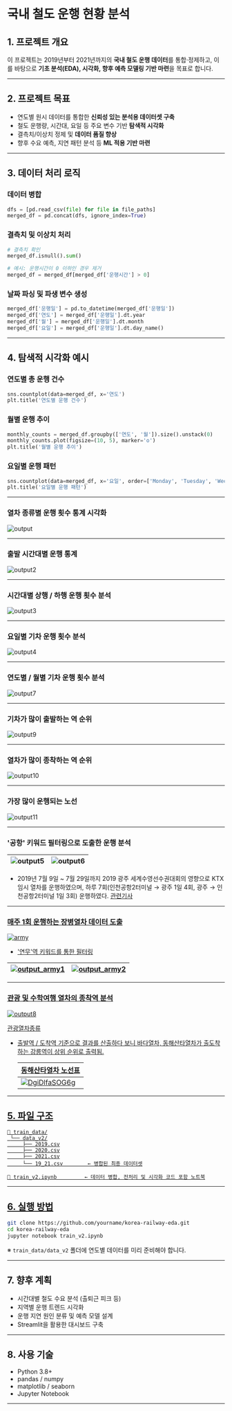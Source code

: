 # **국내 철도 운행 현황 분석**

## 1. 프로젝트 개요

이 프로젝트는 2019년부터 2021년까지의 **국내 철도 운행 데이터**를 통합·정제하고, 이를 바탕으로 **기초 분석(EDA), 시각화, 향후 예측 모델링 기반 마련**을 목표로 합니다.

---

## 2. 프로젝트 목표

- 연도별 원시 데이터를 통합한 **신뢰성 있는 분석용 데이터셋 구축**
- 철도 운행량, 시간대, 요일 등 주요 변수 기반 **탐색적 시각화**
- 결측치/이상치 정제 및 **데이터 품질 향상**
- 향후 수요 예측, 지연 패턴 분석 등 **ML 적용 기반 마련**

---

## 3. 데이터 처리 로직

### 데이터 병합
```python
dfs = [pd.read_csv(file) for file in file_paths]
merged_df = pd.concat(dfs, ignore_index=True)
```

### 결측치 및 이상치 처리
```python
# 결측치 확인
merged_df.isnull().sum()

# 예시: 운행시간이 0 이하인 경우 제거
merged_df = merged_df[merged_df['운행시간'] > 0]
```

### 날짜 파싱 및 파생 변수 생성
```python
merged_df['운행일'] = pd.to_datetime(merged_df['운행일'])
merged_df['연도'] = merged_df['운행일'].dt.year
merged_df['월'] = merged_df['운행일'].dt.month
merged_df['요일'] = merged_df['운행일'].dt.day_name()
```

---

## 4. 탐색적 시각화 예시

### 연도별 총 운행 건수
```python
sns.countplot(data=merged_df, x='연도')
plt.title('연도별 운행 건수')
```

### 월별 운행 추이
```python
monthly_counts = merged_df.groupby(['연도', '월']).size().unstack(0)
monthly_counts.plot(figsize=(10, 5), marker='o')
plt.title('월별 운행 추이')
```

### 요일별 운행 패턴
```python
sns.countplot(data=merged_df, x='요일', order=['Monday', 'Tuesday', 'Wednesday', 'Thursday', 'Friday', 'Saturday', 'Sunday'])
plt.title('요일별 운행 패턴')
```
---
### 열차 종류별 운행 횟수 통계 시각화

![output](https://github.com/user-attachments/assets/aeaa986e-3bad-4f9f-8204-c31b85e4c367)

---
### 출발 시간대별 운행 통계
 ![output2](https://github.com/user-attachments/assets/d175af62-84c6-41d6-81eb-0246b1479174)

---

### 시간대별 상행 / 하행 운행 횟수 분석 

 ![output3](https://github.com/user-attachments/assets/0befbaa9-6690-4406-9b0b-1907d28a11ce) 

---

### 요일별 기차 운행 횟수 분석

 ![output4](https://github.com/user-attachments/assets/c1be661c-b1cd-4990-9e03-c2075628eaa9) 

---

### 연도별 / 월별 기차 운행 횟수 분석 

 ![output7](https://github.com/user-attachments/assets/9033971f-2bb2-448e-aefa-c5511f568302)

---

### 기차가 많이 출발하는 역 순위

![output9](https://github.com/user-attachments/assets/31c91d50-d138-4299-b45f-dab5f3ee831c)


---

### 열차가 많이 종착하는 역 순위

![output10](https://github.com/user-attachments/assets/05203c0d-55ec-4508-aa75-5eade7a73b5c)


---

### 가장 많이 운행되는 노선

![output11](https://github.com/user-attachments/assets/0c5dae12-57d6-4234-952f-f73502e107f4)

---

### '공항' 키워드 필터링으로 도출한 운행 분석
| ![output5](https://github.com/user-attachments/assets/d4801ec8-c9fc-4bce-9f77-c802d446ce4b) | ![output6](https://github.com/user-attachments/assets/c2594b5e-7c68-45df-905a-553739a9ac3e) |
|--------|--------|

- 2019년 7월 9일 ~ 7월 29일까지 2019 광주 세계수영선수권대회의 영향으로 KTX 임시 열차를 운행하였으며, 하루 7회(인천공항2터미널 → 광주 1일 4회, 광주 → 인천공항2터미널 1일 3회) 운행하였다.
<a href= "https://www.yna.co.kr/view/AKR20190523102200054?input=1195m">관련기사
---

### 매주 1회 운행하는 장병열차 데이터 도출
![army](https://github.com/user-attachments/assets/520ac3e2-f87d-4c81-a497-1aff7e4079e7)
- '연무'역 키워드를 통한 필터링

| ![output_army1](https://github.com/user-attachments/assets/a5627568-ad30-456c-8f1f-994511370d70) | ![output_army2](https://github.com/user-attachments/assets/2c42631a-7e6f-466f-b719-5b3626a1fc84) |
|--------|--------|

---

### 관광 및 수학여행 열차의 종착역 분석

![output8](https://github.com/user-attachments/assets/f4adc2b2-c933-4356-943d-5c09abb0de20)

<a href= "https://namu.wiki/w/%EA%B4%80%EA%B4%91%EC%97%B4%EC%B0%A8/%EB%8C%80%ED%95%9C%EB%AF%BC%EA%B5%AD#s-3.1">관광열차종류
- 출발역 / 도착역 기준으로 결과를 산출하다 보니 바다열차, 동해산타열차가 출도착 하는 강릉역이 상위 순위로 출력됨.
  
  | 동해산타열차 노선표 |
  |--------|
  | ![DgiDlfaSOG6g](https://github.com/user-attachments/assets/af9ae053-8d60-454d-8ed3-bd7afdef0495) |

---

## 5. 파일 구조

```
📁 train_data/
 └── data_v2/
     ├── 2019.csv
     ├── 2020.csv
     ├── 2021.csv
     └── 19_21.csv        ← 병합된 최종 데이터셋

📄 train_v2.ipynb         ← 데이터 병합, 전처리 및 시각화 코드 포함 노트북
```

---

## 6. 실행 방법

```bash
git clone https://github.com/yourname/korea-railway-eda.git
cd korea-railway-eda
jupyter notebook train_v2.ipynb
```

※ `train_data/data_v2` 폴더에 연도별 데이터를 미리 준비해야 합니다.

---

## 7. 향후 계획

- 시간대별 철도 수요 분석 (출퇴근 피크 등)
- 지역별 운행 트렌드 시각화
- 운행 지연 원인 분류 및 예측 모델 설계
- Streamlit을 활용한 대시보드 구축

---

## 8. 사용 기술

- Python 3.8+
- pandas / numpy
- matplotlib / seaborn
- Jupyter Notebook

---
